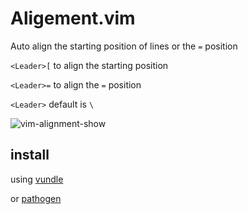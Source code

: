 # Aligement.vim

Auto align the starting position of lines or the `=` position


`<Leader>[` to align the starting position

`<Leader>=` to align the `=` position

`<Leader>` default is `\`


![vim-alignment-show](http://i1297.photobucket.com/albums/ag23/yueyoum/vim-alignment-updated_zpscd56df35.gif)


## install

using [vundle](https://github.com/gmarik/vundle)

or [pathogen](https://github.com/tpope/vim-pathogen)

